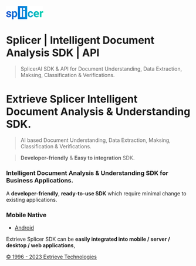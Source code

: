 <img class="img-fluid" align="center" src="https://github.com/ExtrieveTechnologies/Splicer/blob/463e6075746c11d87cccfa55b146a88be0ca4721/Splicer_logo.png?raw=true" width="20%" alt="img-verification">

# Splicer | Intelligent Document Analysis SDK | API
> SplicerAI SDK &amp; API for Document Understanding, Data Extraction, Maksing, Classification & Verifications.


# Extrieve Splicer Intelligent Document Analysis & Understanding SDK.
> AI based Document Understanding, Data Extraction, Maksing, Classification & Verifications.

> **Developer-friendly** & **Easy to integration** SDK.

### Intelligent Document Analysis & Understanding SDK for Business Applications.

A **developer-friendly**, **ready-to-use SDK** which require minimal change to existing applications. 

### Mobile Native
- [Android](https://github.com/ExtrieveTechnologies/SplicerAi_Android)


Extrieve Splicer SDK can be **easily integrated into mobile / server / desktop / web applications**, 


[© 1996 - 2023 Extrieve Technologies](https://www.extrieve.com/)
